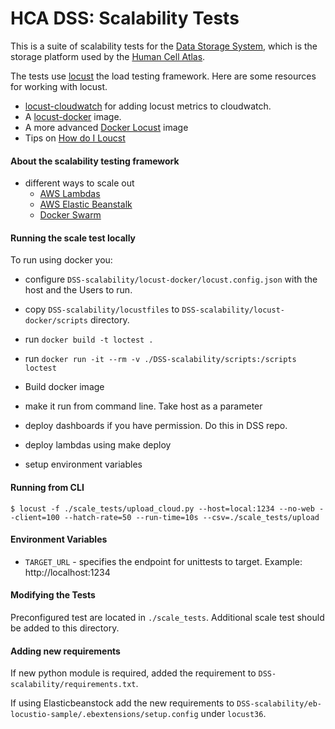 # HCA DSS: Scalability Tests

This is a suite of scalability tests for the [Data Storage System](github.com/HumanCellAtlas/data-store), which is the 
storage platform used by the [Human Cell Atlas](https://www.humancellatlas.org/).
 

The tests use [locust](https://docs.locust.io/en/stable/what-is-locust.html) the load testing framework. Here are some 
resources for working with locust.
- [locust-cloudwatch](https://www.concurrencylabs.com/blog/how-to-export-locust-metrics-to-cloudwatch/) for adding 
locust metrics to cloudwatch.
- A [locust-docker](https://github.com/sernst/locusts) image.
- A more advanced [Docker Locust](https://github.com/zalando-incubator/docker-locust) image
- Tips on [How do I Loucst](https://github.com/pglass/how-do-i-locust)

#### About the scalability testing framework
- different ways to scale out
    - [AWS Lambdas](https://github.com/FutureSharks/invokust)
    - [AWS Elastic Beanstalk](https://aws.amazon.com/blogs/devops/using-locust-on-aws-elastic-beanstalk-for-distributed-load-generation-and-testing/)
    - [Docker Swarm](https://wheniwork.engineering/load-testing-with-locust-io-docker-swarm-d78a2602997a)
    
#### Running the scale test locally

To run using docker you:
- configure `DSS-scalability/locust-docker/locust.config.json` with the host and the Users to run.
- copy `DSS-scalability/locustfiles` to `DSS-scalability/locust-docker/scripts` directory.
- run `docker build -t loctest .`
- run `docker run -it --rm -v ./DSS-scalability/scripts:/scripts loctest`

- Build docker image
- make it run from command line. Take host as a parameter
- deploy dashboards if you have permission. Do this in DSS repo.
- deploy lambdas using make deploy
- setup environment variables

#### Running from CLI
`$ locust -f ./scale_tests/upload_cloud.py --host=local:1234 --no-web --client=100 --hatch-rate=50 --run-time=10s --csv=./scale_tests/upload`

#### Environment Variables
- `TARGET_URL` - specifies the endpoint for unittests to target. Example: http://localhost:1234

#### Modifying the Tests
Preconfigured test are located in `./scale_tests`. Additional scale test should be added to this directory.

#### Adding new requirements
If new python module is required, added the requirement to `DSS-scalability/requirements.txt`. 

If  using Elasticbeanstock add the new requirements to `DSS-scalability/eb-locustio-sample/.ebextensions/setup.config`
under `locust36`.


